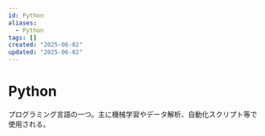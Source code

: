 ```yaml
---
id: Python
aliases:
  - Python
tags: []
created: "2025-06-02"
updated: "2025-06-02"
---
```


# Python

プログラミング言語の一つ。主に機械学習やデータ解析、自動化スクリプト等で使用される。
